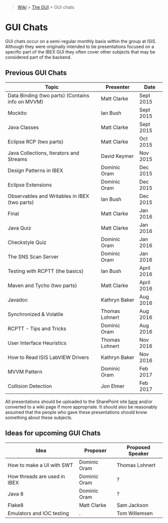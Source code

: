 > [Wiki](Home) > [The GUI](The-GUI) > GUI chats

# GUI Chats

GUI chats occur on a semi-regular monthly basis within the group at ISIS. Although they were originally intended to be presentations focused on a specific part of the IBEX GUI they often cover other subjects that may be considered part of the backend.

## Previous GUI Chats

Topic | Presenter | Date
----- | --------- | ----
Data Binding (two parts) (Contains info on MVVM) | Matt Clarke | Sept 2015
Mockito | Ian Bush | Sept 2015
Java Classes | Matt Clarke | Sept 2015
Eclipse RCP (two parts) | Matt Clarke | Oct 2015
Java Collections, Iterators and Streams | David Keymer | Nov 2015
Design Patterns in IBEX | Dominic Oram | Dec 2015
Eclipse Extensions | Dominic Oram | Dec 2015
Observables and Writables in IBEX (two parts) | Ian Bush | Dec 2015
Final | Matt Clarke | Jan 2016
Java Quiz | Matt Clarke | Jan 2016
Checkstyle Quiz | Dominic Oram | Jan 2016
The SNS Scan Server | Dominic Oram | Jan 2016
Testing with RCPTT (the basics) | Ian Bush | April 2016
Maven and Tycho (two parts) | Matt Clarke | April 2016 
Javadoc | Kathryn Baker | Aug 2016  
Synchronized & Volatile | Thomas Lohnert | Aug 2016  
RCPTT - Tips and Tricks | Dominic Oram | Aug 2016
User Interface Heuristics | Thomas Lohnert | Nov 2016
How to Read ISIS LabVIEW Drivers | Kathryn Baker | Nov 2016
MVVM Pattern | Dominic Oram | Feb 2017
Collision Detection | Jon Elmer | Feb 2017

All presentations should be uploaded to the SharePoint site [here](https://www.facilities.rl.ac.uk/isis/computing/ICPdiscussions/Forms/AllItems.aspx?RootFolder=%2Fisis%2Fcomputing%2FICPdiscussions%2FGUI_Chat_Slides&FolderCTID=0x01200027AD8F05966A2748B3B04C98BB5B442B&View={F2C33C51-70E6-4343-B937-2C59A2568306}) and/or converted to a wiki page if more appropriate. It should also be reasonably assumed that the people who gave these presentations should know something about these subjects.

## Ideas for upcoming GUI Chats

Idea | Proposer | Proposed Speaker
---- | -------- | ----------------
How to make a UI with SWT | Dominic Oram | Thomas Lohnert
How threads are used in IBEX | Dominic Oram | ?
Java 8 | Dominic Oram | ?
Flake8 | Matt Clarke | Sam Jackson
Emulators and IOC testing | . | Tom Willemsen